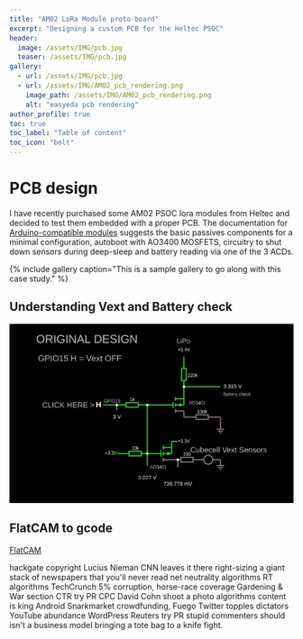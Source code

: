 ```yaml
---
title: "AM02 LoRa Module proto-board"
excerpt: "Designing a custom PCB for the Heltec PSOC"
header:
  image: /assets/IMG/pcb.jpg
  teaser: /assets/IMG/pcb.jpg
gallery:
  - url: /assets/IMG/pcb.jpg
  - url: /assets/IMG/AM02_pcb_rendering.png
    image_path: /assets/IMG/AM02_pcb_rendering.png
    alt: "easyeda pcb rendering"
author_profile: true
toc: true
toc_label: "Table of content"
toc_icon: "bolt" 
---
```

# PCB design 

I have recently purchased some AM02 PSOC lora modules from Heltec and decided to test them embedded with a proper PCB. The documentation for [Arduino-compatible modules](https://heltec-automation-docs.readthedocs.io/en/latest/cubecell/module/htcc-am02/index.html) suggests the basic passives components for a minimal configuration, autoboot with AO3400 MOSFETS, circuitry to shut down sensors during deep-sleep and battery reading via one of the 3 ACDs. 

{% include gallery caption="This is a sample gallery to go along with this case study." %}

## Understanding Vext and Battery check

[![](/assets/IMG/am02_vext.png)](https://tinyurl.com/ye5n64h7 "go to simulation")

## FlatCAM to gcode
[FlatCAM](https://bitbucket.org/jpcgt/flatcam/src)

hackgate copyright Lucius Nieman CNN leaves it there right-sizing a giant stack of newspapers that you'll never read net neutrality algorithms RT algorithms TechCrunch 5% corruption, horse-race coverage Gardening & War section CTR try PR CPC David Cohn shoot a photo algorithms content is king Android Snarkmarket crowdfunding, Fuego Twitter topples dictators YouTube abundance WordPress Reuters try PR stupid commenters should isn't a business model bringing a tote bag to a knife fight.

